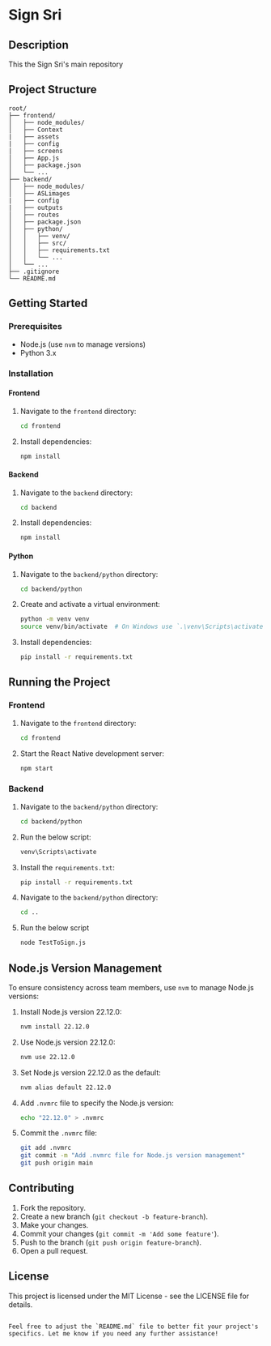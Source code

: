 # Sign Sri

## Description
This the Sign Sri's main repository

## Project Structure
```
root/
├── frontend/
│   ├── node_modules/
│   ├── Context
|   ├── assets
|   ├── config
|   ├── screens 
│   ├── App.js
│   ├── package.json
│   └── ...
├── backend/
│   ├── node_modules/
│   ├── ASLimages
|   ├── config
|   ├── outputs
│   ├── routes
│   ├── package.json
│   ├── python/
│   │   ├── venv/
│   │   ├── src/
│   │   ├── requirements.txt
│   │   └── ...
│   └── ...
├── .gitignore
└── README.md
```

## Getting Started

### Prerequisites
- Node.js (use `nvm` to manage versions)
- Python 3.x

### Installation

#### Frontend
1. Navigate to the `frontend` directory:
   ```bash
   cd frontend
   ```
2. Install dependencies:
   ```bash
   npm install
   ```

#### Backend
1. Navigate to the `backend` directory:
   ```bash
   cd backend
   ```
2. Install dependencies:
   ```bash
   npm install
   ```

#### Python
1. Navigate to the `backend/python` directory:
   ```bash
   cd backend/python
   ```
2. Create and activate a virtual environment:
   ```bash
   python -m venv venv
   source venv/bin/activate  # On Windows use `.\venv\Scripts\activate`
   ```
3. Install dependencies:
   ```bash
   pip install -r requirements.txt
   ```

## Running the Project

### Frontend
1. Navigate to the `frontend` directory:
   ```bash
   cd frontend
   ```
2. Start the React Native development server:
   ```bash
   npm start
   ```

### Backend
1. Navigate to the `backend/python` directory:
   ```bash
   cd backend/python
   ```
2. Run the below script:
   ```bash
   venv\Scripts\activate
   ```
3. Install the `requirements.txt`:
   ```bash
   pip install -r requirements.txt
   ```
4. Navigate to the `backend/python` directory:
   ```bash
   cd ..
   ```
5. Run the below script
   ```bash
   node TestToSign.js
   ```
## Node.js Version Management
To ensure consistency across team members, use `nvm` to manage Node.js versions:

1. Install Node.js version 22.12.0:
   ```bash
   nvm install 22.12.0
   ```

2. Use Node.js version 22.12.0:
   ```bash
   nvm use 22.12.0
   ```

3. Set Node.js version 22.12.0 as the default:
   ```bash
   nvm alias default 22.12.0
   ```

4. Add `.nvmrc` file to specify the Node.js version:
   ```bash
   echo "22.12.0" > .nvmrc
   ```

5. Commit the `.nvmrc` file:
   ```bash
   git add .nvmrc
   git commit -m "Add .nvmrc file for Node.js version management"
   git push origin main
   ```

## Contributing
1. Fork the repository.
2. Create a new branch (`git checkout -b feature-branch`).
3. Make your changes.
4. Commit your changes (`git commit -m 'Add some feature'`).
5. Push to the branch (`git push origin feature-branch`).
6. Open a pull request.

## License
This project is licensed under the MIT License - see the LICENSE file for details.
```

Feel free to adjust the `README.md` file to better fit your project's specifics. Let me know if you need any further assistance!
